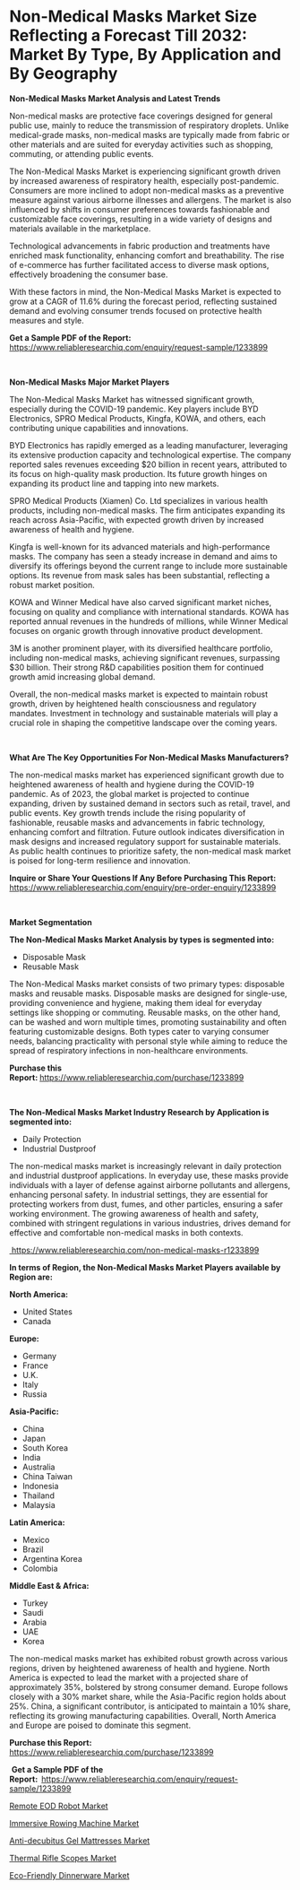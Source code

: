 <p><h1>Non-Medical Masks Market Size Reflecting a Forecast Till 2032: Market By Type, By Application and By Geography</h1></p><p><strong>Non-Medical Masks Market Analysis and Latest Trends</strong></p>
<p><p>Non-medical masks are protective face coverings designed for general public use, mainly to reduce the transmission of respiratory droplets. Unlike medical-grade masks, non-medical masks are typically made from fabric or other materials and are suited for everyday activities such as shopping, commuting, or attending public events. </p><p>The Non-Medical Masks Market is experiencing significant growth driven by increased awareness of respiratory health, especially post-pandemic. Consumers are more inclined to adopt non-medical masks as a preventive measure against various airborne illnesses and allergens. The market is also influenced by shifts in consumer preferences towards fashionable and customizable face coverings, resulting in a wide variety of designs and materials available in the marketplace.</p><p>Technological advancements in fabric production and treatments have enriched mask functionality, enhancing comfort and breathability. The rise of e-commerce has further facilitated access to diverse mask options, effectively broadening the consumer base. </p><p>With these factors in mind, the Non-Medical Masks Market is expected to grow at a CAGR of 11.6% during the forecast period, reflecting sustained demand and evolving consumer trends focused on protective health measures and style.</p></p>
<p><strong>Get a Sample PDF of the Report:&nbsp;</strong> <a href="https://www.reliableresearchiq.com/enquiry/request-sample/1233899?utm_campaign=904&utm_medium=2&utm_source=Github&utm_content=ia&utm_term=09022025&utm_id=non-medical-masks">https://www.reliableresearchiq.com/enquiry/request-sample/1233899</a></p>
<p>&nbsp;</p>
<p><strong>Non-Medical Masks Major Market Players</strong></p>
<p><p>The Non-Medical Masks Market has witnessed significant growth, especially during the COVID-19 pandemic. Key players include BYD Electronics, SPRO Medical Products, Kingfa, KOWA, and others, each contributing unique capabilities and innovations.</p><p>BYD Electronics has rapidly emerged as a leading manufacturer, leveraging its extensive production capacity and technological expertise. The company reported sales revenues exceeding $20 billion in recent years, attributed to its focus on high-quality mask production. Its future growth hinges on expanding its product line and tapping into new markets.</p><p>SPRO Medical Products (Xiamen) Co. Ltd specializes in various health products, including non-medical masks. The firm anticipates expanding its reach across Asia-Pacific, with expected growth driven by increased awareness of health and hygiene.</p><p>Kingfa is well-known for its advanced materials and high-performance masks. The company has seen a steady increase in demand and aims to diversify its offerings beyond the current range to include more sustainable options. Its revenue from mask sales has been substantial, reflecting a robust market position.</p><p>KOWA and Winner Medical have also carved significant market niches, focusing on quality and compliance with international standards. KOWA has reported annual revenues in the hundreds of millions, while Winner Medical focuses on organic growth through innovative product development.</p><p>3M is another prominent player, with its diversified healthcare portfolio, including non-medical masks, achieving significant revenues, surpassing $30 billion. Their strong R&D capabilities position them for continued growth amid increasing global demand.</p><p>Overall, the non-medical masks market is expected to maintain robust growth, driven by heightened health consciousness and regulatory mandates. Investment in technology and sustainable materials will play a crucial role in shaping the competitive landscape over the coming years.</p></p>
<p>&nbsp;</p>
<p><strong>What Are The Key Opportunities For Non-Medical Masks Manufacturers?</strong></p>
<p><p>The non-medical masks market has experienced significant growth due to heightened awareness of health and hygiene during the COVID-19 pandemic. As of 2023, the global market is projected to continue expanding, driven by sustained demand in sectors such as retail, travel, and public events. Key growth trends include the rising popularity of fashionable, reusable masks and advancements in fabric technology, enhancing comfort and filtration. Future outlook indicates diversification in mask designs and increased regulatory support for sustainable materials. As public health continues to prioritize safety, the non-medical mask market is poised for long-term resilience and innovation.</p></p>
<p><strong>Inquire or Share Your Questions If Any Before Purchasing This Report:</strong> <a href="https://www.reliableresearchiq.com/enquiry/pre-order-enquiry/1233899?utm_campaign=904&utm_medium=2&utm_source=Github&utm_content=ia&utm_term=09022025&utm_id=non-medical-masks">https://www.reliableresearchiq.com/enquiry/pre-order-enquiry/1233899</a></p>
<p>&nbsp;</p>
<p><strong>Market Segmentation</strong></p>
<p><strong>The Non-Medical Masks Market Analysis by types is segmented into:</strong></p>
<p><ul><li>Disposable Mask</li><li>Reusable Mask</li></ul></p>
<p><p>The Non-Medical Masks market consists of two primary types: disposable masks and reusable masks. Disposable masks are designed for single-use, providing convenience and hygiene, making them ideal for everyday settings like shopping or commuting. Reusable masks, on the other hand, can be washed and worn multiple times, promoting sustainability and often featuring customizable designs. Both types cater to varying consumer needs, balancing practicality with personal style while aiming to reduce the spread of respiratory infections in non-healthcare environments.</p></p>
<p><strong>Purchase this Report:&nbsp;</strong><a href="https://www.reliableresearchiq.com/purchase/1233899?utm_campaign=904&utm_medium=2&utm_source=Github&utm_content=ia&utm_term=09022025&utm_id=non-medical-masks">https://www.reliableresearchiq.com/purchase/1233899</a></p>
<p>&nbsp;</p>
<p><strong>The Non-Medical Masks Market Industry Research by Application is segmented into:</strong></p>
<p><ul><li>Daily Protection</li><li>Industrial Dustproof</li></ul></p>
<p><p>The non-medical masks market is increasingly relevant in daily protection and industrial dustproof applications. In everyday use, these masks provide individuals with a layer of defense against airborne pollutants and allergens, enhancing personal safety. In industrial settings, they are essential for protecting workers from dust, fumes, and other particles, ensuring a safer working environment. The growing awareness of health and safety, combined with stringent regulations in various industries, drives demand for effective and comfortable non-medical masks in both contexts.</p></p>
<p><a href="https://www.reliableresearchiq.com/non-medical-masks-r1233899?utm_campaign=904&utm_medium=2&utm_source=Github&utm_content=ia&utm_term=09022025&utm_id=non-medical-masks">&nbsp;https://www.reliableresearchiq.com/non-medical-masks-r1233899</a></p>
<p><strong>In terms of Region, the Non-Medical Masks Market Players available by Region are:</strong></p>
<p>
    <p> <strong> North America: </strong>
        <ul>
            <li>United States</li>
            <li>Canada</li>
        </ul>
        </p> 
    <p> <strong> Europe: </strong>
        <ul>
            <li>Germany</li>
            <li>France</li>
            <li>U.K.</li>
            <li>Italy</li>
            <li>Russia</li>
        </ul>
        </p> 
    <p> <strong> Asia-Pacific: </strong>
        <ul>
            <li>China</li>
            <li>Japan</li>
            <li>South Korea</li>
            <li>India</li>
            <li>Australia</li>
            <li>China Taiwan</li>
            <li>Indonesia</li>
            <li>Thailand</li>
            <li>Malaysia</li>
        </ul>
        </p> 
    <p> <strong> Latin America: </strong>
        <ul>
            <li>Mexico</li>
            <li>Brazil</li>
            <li>Argentina Korea</li>
            <li>Colombia</li>
        </ul>
        </p> 
    <p> <strong> Middle East & Africa: </strong>
        <ul>
            <li>Turkey</li>
            <li>Saudi</li>
            <li>Arabia</li>
            <li>UAE</li>
            <li>Korea</li>
        </ul>
    </p>
    </p>
<p><p>The non-medical masks market has exhibited robust growth across various regions, driven by heightened awareness of health and hygiene. North America is expected to lead the market with a projected share of approximately 35%, bolstered by strong consumer demand. Europe follows closely with a 30% market share, while the Asia-Pacific region holds about 25%. China, a significant contributor, is anticipated to maintain a 10% share, reflecting its growing manufacturing capabilities. Overall, North America and Europe are poised to dominate this segment.</p></p>
<p><strong>Purchase this Report: </strong><a href="https://www.reliableresearchiq.com/purchase/1233899?utm_campaign=904&utm_medium=2&utm_source=Github&utm_content=ia&utm_term=09022025&utm_id=non-medical-masks">https://www.reliableresearchiq.com/purchase/1233899</a></p>
<p>&nbsp;<strong>Get a Sample PDF of the Report:&nbsp;&nbsp;</strong><a href="https://www.reliableresearchiq.com/enquiry/request-sample/1233899?utm_campaign=904&utm_medium=2&utm_source=Github&utm_content=ia&utm_term=09022025&utm_id=non-medical-masks">https://www.reliableresearchiq.com/enquiry/request-sample/1233899</a></p>
<p><strong></strong></p>
<p><p><a href="https://github.com/elvutedipela/Market-Research-Report-List-1/blob/main/remote-eod-robot-market.md?utm_campaign=904&utm_medium=2&utm_source=Github&utm_content=ia&utm_term=09022025&utm_id=non-medical-masks">Remote EOD Robot Market</a></p><p><a href="https://github.com/nkbaroga/Market-Research-Report-List-1/blob/main/immersive-rowing-machine-market.md?utm_campaign=904&utm_medium=2&utm_source=Github&utm_content=ia&utm_term=09022025&utm_id=non-medical-masks">Immersive Rowing Machine Market</a></p><p><a href="https://github.com/ritooesiaba/Market-Research-Report-List-1/blob/main/anti-decubitus-gel-mattresses-market.md?utm_campaign=904&utm_medium=2&utm_source=Github&utm_content=ia&utm_term=09022025&utm_id=non-medical-masks">Anti-decubitus Gel Mattresses Market</a></p><p><a href="https://github.com/sawrovpipolo/Market-Research-Report-List-1/blob/main/thermal-rifle-scopes-market.md?utm_campaign=904&utm_medium=2&utm_source=Github&utm_content=ia&utm_term=09022025&utm_id=non-medical-masks">Thermal Rifle Scopes Market</a></p><p><a href="https://github.com/sponsumelo/Market-Research-Report-List-1/blob/main/eco-friendly-dinnerware-market.md?utm_campaign=904&utm_medium=2&utm_source=Github&utm_content=ia&utm_term=09022025&utm_id=non-medical-masks">Eco-Friendly Dinnerware Market</a></p></p>
